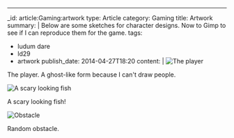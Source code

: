 ---
_id: article:Gaming:artwork
type: Article
category: Gaming
title: Artwork
summary: |
  Below are some sketches for character designs. Now to Gimp to see if I can reproduce them for the game.
tags: 
  - ludum dare
  - ld29
  - artwork
publish_date: 2014-04-27T18:20
content: |
  ![The player](/img/swimmer.jpg)

  The player. A ghost-like form because I can't draw people.

  ![A scary looking fish](/img/fish-drawing.jpg)

  A scary looking fish!

  ![Obstacle](/img/log.jpg)

  Random obstacle.
